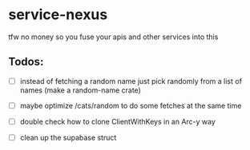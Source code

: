 # service-nexus
 tfw no money so you fuse your apis and other services into this


## Todos:
- [ ] instead of fetching a random name just pick randomly from a list of names (make a random-name crate)
- [ ] maybe optimize /cats/random to do some fetches at the same time

- [ ] double check how to clone ClientWithKeys in an Arc-y way

- [ ] clean up the supabase struct